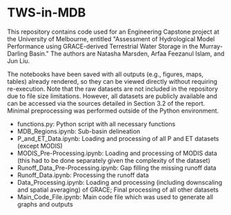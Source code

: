 # TWS-in-MDB
This repository contains code used for an Engineering Capstone project at the University of Melbourne, entitled "Assessment of Hydrological Model Performance using GRACE-derived Terrestrial Water Storage in the Murray-Darling Basin." The authors are Natasha Marsden, Arfaa Feezanul Islam, and Jun Liu.

The notebooks have been saved with all outputs (e.g., figures, maps, tables) already rendered, so they can be viewed directly without requiring re-execution. Note that the raw datasets are not included in the repository due to file size limitations. However, all datasets are publicly available and can be accessed via the sources detailed in Section 3.2 of the report. Minimal preprocessing was performed outside of the Python environment.

- functions.py: Python script with all necessary functions
- MDB_Regions.ipynb: Sub-basin delineation
- P_and_ET_Data.ipynb: Loading and processing of all P and ET datasets (except MODIS)
- MODIS_Pre-Processing.ipynb: Loading and processing of MODIS data (this had to be done separately given the complexity of the dataset)
- Runoff_Data_Pre-Processing.ipynb: Gap filling the missing runoff data
- Runoff_Data.ipynb: Processing the runoff data
- Data_Processing.ipynb: Loading and processing (including downscaling and spatial averaging) of GRACE; Final processing of all other datasets
- Main_Code_File.ipynb: Main code file which was used to generate all graphs and outputs
